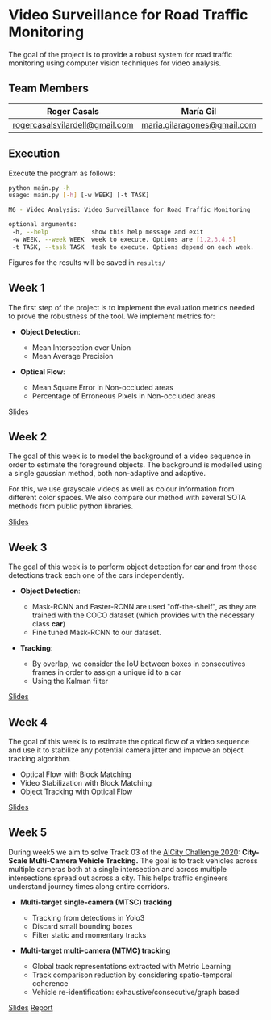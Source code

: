 # Video Surveillance for Road Traffic Monitoring 

The goal of the project is to provide a robust system for road traffic monitoring using computer vision techniques for video analysis. 


## Team Members

| Roger Casals | María Gil |Oscar Mañas| Laura Mora|
|--------------|-----------|-----------|-----------|
|rogercasalsvilardell@gmail.com| maria.gilaragones@gmail.com |oscmansan@gmail.com| lmoraballestar@gmail.com|

## Execution
 
Execute the program as follows:
 
 ```bash
python main.py -h
usage: main.py [-h] [-w WEEK] [-t TASK]

M6 - Video Analysis: Video Surveillance for Road Traffic Monitoring

optional arguments:
  -h, --help            show this help message and exit
  -w WEEK, --week WEEK  week to execute. Options are [1,2,3,4,5]
  -t TASK, --task TASK  task to execute. Options depend on each week.
```
Figures for the results will be saved in `results/` 


## Week 1
 
The first step of the project is to implement the evaluation metrics needed to prove the robustness of the tool. We implement metrics for:
 
* **Object Detection**:
    * Mean Intersection over Union
    * Mean Average Precision

* **Optical Flow**:
    * Mean Square Error in Non-occluded areas
    * Percentage of Erroneous Pixels in Non-occluded areas

[Slides](https://docs.google.com/presentation/d/1AVxaY5epmUaZSwrJ3hu4xbOBTjpmJxgu0Pms7UMf96Q/edit#slide=id.g81008797c9_19_94)

## Week 2

The goal of this week is to model the background of a video sequence in order to estimate the foreground objects. The background is modelled using a single gaussian method, both non-adaptive and adaptive. 

For this, we use grayscale videos as well as colour information from different color spaces. We also compare our method with several SOTA methods from public python libraries.

[Slides](https://docs.google.com/presentation/d/1u4jSk3mfiY-k0kEzO-j3TatIRomean1OOWEv-l1FgTk/edit#slide=id.g613c54889_097)

## Week 3

The goal of this week is to perform object detection for car and from those detections track each one of the cars independently.

* **Object Detection**:
    * Mask-RCNN and Faster-RCNN are used "off-the-shelf", as they are trained with the COCO dataset (which provides with the necessary class **car**)
    * Fine tuned Mask-RCNN to our dataset.
    
* **Tracking**:
    * By overlap, we consider the IoU between boxes in consecutives frames in order to assign a unique id to a car 
    * Using the Kalman filter

[Slides](https://docs.google.com/presentation/d/1wegcV2f-nD0tWDgEJ-S8RpuJD-X4PL5EHW8cjQ3wiMo/edit#slide=id.p)

## Week 4

The goal of this week is to estimate the optical flow of a video sequence and use it to stabilize any potential camera jitter and improve an object tracking algorithm.

* Optical Flow with Block Matching
* Video Stabilization with Block Matching
* Object Tracking with Optical Flow

[Slides](https://docs.google.com/presentation/d/1-bFIreSw1XCeDrp7cc1dxFsglaH_gSK5kbGmUOzlrus/edit?usp=sharing)

## Week 5

During week5 we aim to solve Track 03 of the [AICity Challenge 2020](https://www.aicitychallenge.org/): **City-Scale Multi-Camera Vehicle Tracking.**
The goal is to track vehicles across multiple cameras both at a single intersection and across multiple intersections spread out across a city. This helps traffic engineers understand journey times along entire corridors.
* **Multi-target single-camera (MTSC) tracking**
    * Tracking from detections in Yolo3
    * Discard small bounding boxes
    * Filter static and momentary tracks

* **Multi-target multi-camera (MTMC) tracking**
    * Global track representations extracted with Metric Learning
    * Track comparison reduction by considering spatio-temporal coherence
    * Vehicle re-identification: exhaustive/consecutive/graph based
 
[Slides](https://docs.google.com/presentation/d/1xeUgqfad06A-rAoyQgwv2yyhKtFYFCpz5lcmfXGfKN0/edit?usp=sharing)
[Report](report.pdf)
